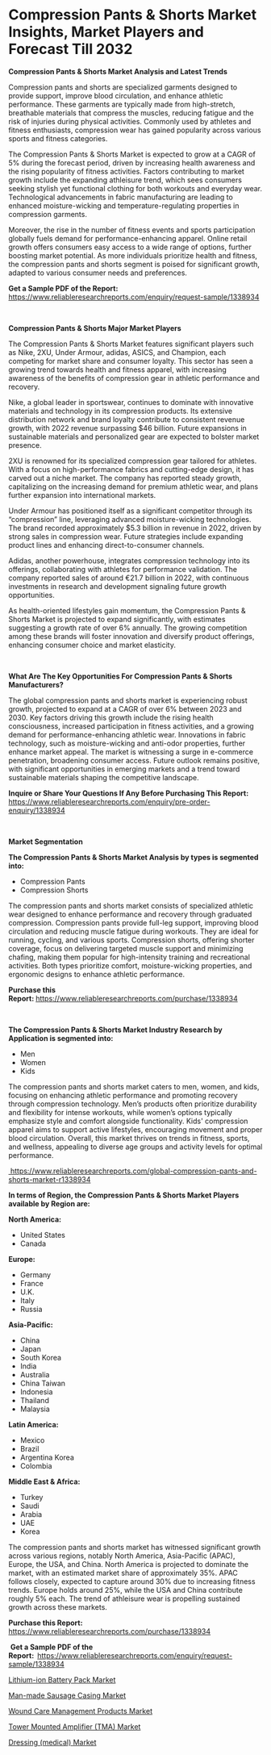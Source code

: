 <p><h1>Compression Pants & Shorts Market Insights, Market Players and Forecast Till 2032</h1></p><p><strong>Compression Pants & Shorts Market Analysis and Latest Trends</strong></p>
<p><p>Compression pants and shorts are specialized garments designed to provide support, improve blood circulation, and enhance athletic performance. These garments are typically made from high-stretch, breathable materials that compress the muscles, reducing fatigue and the risk of injuries during physical activities. Commonly used by athletes and fitness enthusiasts, compression wear has gained popularity across various sports and fitness categories.</p><p>The Compression Pants & Shorts Market is expected to grow at a CAGR of 5% during the forecast period, driven by increasing health awareness and the rising popularity of fitness activities. Factors contributing to market growth include the expanding athleisure trend, which sees consumers seeking stylish yet functional clothing for both workouts and everyday wear. Technological advancements in fabric manufacturing are leading to enhanced moisture-wicking and temperature-regulating properties in compression garments.</p><p>Moreover, the rise in the number of fitness events and sports participation globally fuels demand for performance-enhancing apparel. Online retail growth offers consumers easy access to a wide range of options, further boosting market potential. As more individuals prioritize health and fitness, the compression pants and shorts segment is poised for significant growth, adapted to various consumer needs and preferences.</p></p>
<p><strong>Get a Sample PDF of the Report:&nbsp;</strong> <a href="https://www.reliableresearchreports.com/enquiry/request-sample/1338934?utm_campaign=11&utm_medium=2&utm_source=Github&utm_content=ia&utm_term=08012025&utm_id=compression-pants-shorts">https://www.reliableresearchreports.com/enquiry/request-sample/1338934</a></p>
<p>&nbsp;</p>
<p><strong>Compression Pants & Shorts Major Market Players</strong></p>
<p><p>The Compression Pants & Shorts Market features significant players such as Nike, 2XU, Under Armour, adidas, ASICS, and Champion, each competing for market share and consumer loyalty. This sector has seen a growing trend towards health and fitness apparel, with increasing awareness of the benefits of compression gear in athletic performance and recovery.</p><p>Nike, a global leader in sportswear, continues to dominate with innovative materials and technology in its compression products. Its extensive distribution network and brand loyalty contribute to consistent revenue growth, with 2022 revenue surpassing $46 billion. Future expansions in sustainable materials and personalized gear are expected to bolster market presence.</p><p>2XU is renowned for its specialized compression gear tailored for athletes. With a focus on high-performance fabrics and cutting-edge design, it has carved out a niche market. The company has reported steady growth, capitalizing on the increasing demand for premium athletic wear, and plans further expansion into international markets.</p><p>Under Armour has positioned itself as a significant competitor through its “compression” line, leveraging advanced moisture-wicking technologies. The brand recorded approximately $5.3 billion in revenue in 2022, driven by strong sales in compression wear. Future strategies include expanding product lines and enhancing direct-to-consumer channels.</p><p>Adidas, another powerhouse, integrates compression technology into its offerings, collaborating with athletes for performance validation. The company reported sales of around €21.7 billion in 2022, with continuous investments in research and development signaling future growth opportunities.</p><p>As health-oriented lifestyles gain momentum, the Compression Pants & Shorts Market is projected to expand significantly, with estimates suggesting a growth rate of over 6% annually. The growing competition among these brands will foster innovation and diversify product offerings, enhancing consumer choice and market elasticity.</p></p>
<p>&nbsp;</p>
<p><strong>What Are The Key Opportunities For Compression Pants & Shorts Manufacturers?</strong></p>
<p><p>The global compression pants and shorts market is experiencing robust growth, projected to expand at a CAGR of over 6% between 2023 and 2030. Key factors driving this growth include the rising health consciousness, increased participation in fitness activities, and a growing demand for performance-enhancing athletic wear. Innovations in fabric technology, such as moisture-wicking and anti-odor properties, further enhance market appeal. The market is witnessing a surge in e-commerce penetration, broadening consumer access. Future outlook remains positive, with significant opportunities in emerging markets and a trend toward sustainable materials shaping the competitive landscape.</p></p>
<p><strong>Inquire or Share Your Questions If Any Before Purchasing This Report:</strong> <a href="https://www.reliableresearchreports.com/enquiry/pre-order-enquiry/1338934?utm_campaign=11&utm_medium=2&utm_source=Github&utm_content=ia&utm_term=08012025&utm_id=compression-pants-shorts">https://www.reliableresearchreports.com/enquiry/pre-order-enquiry/1338934</a></p>
<p>&nbsp;</p>
<p><strong>Market Segmentation</strong></p>
<p><strong>The Compression Pants & Shorts Market Analysis by types is segmented into:</strong></p>
<p><ul><li>Compression Pants</li><li>Compression Shorts</li></ul></p>
<p><p>The compression pants and shorts market consists of specialized athletic wear designed to enhance performance and recovery through graduated compression. Compression pants provide full-leg support, improving blood circulation and reducing muscle fatigue during workouts. They are ideal for running, cycling, and various sports. Compression shorts, offering shorter coverage, focus on delivering targeted muscle support and minimizing chafing, making them popular for high-intensity training and recreational activities. Both types prioritize comfort, moisture-wicking properties, and ergonomic designs to enhance athletic performance.</p></p>
<p><strong>Purchase this Report:&nbsp;</strong><a href="https://www.reliableresearchreports.com/purchase/1338934?utm_campaign=11&utm_medium=2&utm_source=Github&utm_content=ia&utm_term=08012025&utm_id=compression-pants-shorts">https://www.reliableresearchreports.com/purchase/1338934</a></p>
<p>&nbsp;</p>
<p><strong>The Compression Pants & Shorts Market Industry Research by Application is segmented into:</strong></p>
<p><ul><li>Men</li><li>Women</li><li>Kids</li></ul></p>
<p><p>The compression pants and shorts market caters to men, women, and kids, focusing on enhancing athletic performance and promoting recovery through compression technology. Men’s products often prioritize durability and flexibility for intense workouts, while women’s options typically emphasize style and comfort alongside functionality. Kids' compression apparel aims to support active lifestyles, encouraging movement and proper blood circulation. Overall, this market thrives on trends in fitness, sports, and wellness, appealing to diverse age groups and activity levels for optimal performance.</p></p>
<p><a href="https://www.reliableresearchreports.com/global-compression-pants-and-shorts-market-r1338934?utm_campaign=11&utm_medium=2&utm_source=Github&utm_content=ia&utm_term=08012025&utm_id=compression-pants-shorts">&nbsp;https://www.reliableresearchreports.com/global-compression-pants-and-shorts-market-r1338934</a></p>
<p><strong>In terms of Region, the Compression Pants & Shorts Market Players available by Region are:</strong></p>
<p>
    <p> <strong> North America: </strong>
        <ul>
            <li>United States</li>
            <li>Canada</li>
        </ul>
        </p> 
    <p> <strong> Europe: </strong>
        <ul>
            <li>Germany</li>
            <li>France</li>
            <li>U.K.</li>
            <li>Italy</li>
            <li>Russia</li>
        </ul>
        </p> 
    <p> <strong> Asia-Pacific: </strong>
        <ul>
            <li>China</li>
            <li>Japan</li>
            <li>South Korea</li>
            <li>India</li>
            <li>Australia</li>
            <li>China Taiwan</li>
            <li>Indonesia</li>
            <li>Thailand</li>
            <li>Malaysia</li>
        </ul>
        </p> 
    <p> <strong> Latin America: </strong>
        <ul>
            <li>Mexico</li>
            <li>Brazil</li>
            <li>Argentina Korea</li>
            <li>Colombia</li>
        </ul>
        </p> 
    <p> <strong> Middle East & Africa: </strong>
        <ul>
            <li>Turkey</li>
            <li>Saudi</li>
            <li>Arabia</li>
            <li>UAE</li>
            <li>Korea</li>
        </ul>
    </p>
    </p>
<p><p>The compression pants and shorts market has witnessed significant growth across various regions, notably North America, Asia-Pacific (APAC), Europe, the USA, and China. North America is projected to dominate the market, with an estimated market share of approximately 35%. APAC follows closely, expected to capture around 30% due to increasing fitness trends. Europe holds around 25%, while the USA and China contribute roughly 5% each. The trend of athleisure wear is propelling sustained growth across these markets.</p></p>
<p><strong>Purchase this Report: </strong><a href="https://www.reliableresearchreports.com/purchase/1338934?utm_campaign=11&utm_medium=2&utm_source=Github&utm_content=ia&utm_term=08012025&utm_id=compression-pants-shorts">https://www.reliableresearchreports.com/purchase/1338934</a></p>
<p>&nbsp;<strong>Get a Sample PDF of the Report:&nbsp;&nbsp;</strong><a href="https://www.reliableresearchreports.com/enquiry/request-sample/1338934?utm_campaign=11&utm_medium=2&utm_source=Github&utm_content=ia&utm_term=08012025&utm_id=compression-pants-shorts">https://www.reliableresearchreports.com/enquiry/request-sample/1338934</a></p>
<p><strong></strong></p>
<p><p><a href="https://www.linkedin.com/pulse/exploring-lithium-ion-battery-pack-market-size-share-revenue-anticipated-rhpcc?utm_campaign=11&utm_medium=2&utm_source=Github&utm_content=ia&utm_term=08012025&utm_id=compression-pants-shorts">Lithium-ion Battery Pack Market</a></p><p><a href="https://www.linkedin.com/pulse/man-made-sausage-casing-market-report-projected-122-cagr-key-insights-1zfge?utm_campaign=11&utm_medium=2&utm_source=Github&utm_content=ia&utm_term=08012025&utm_id=compression-pants-shorts">Man-made Sausage Casing Market</a></p><p><a href="https://github.com/gukenneth26571/Market-Research-Report-List-1/blob/main/wound-care-management-products-market.md?utm_campaign=11&utm_medium=2&utm_source=Github&utm_content=ia&utm_term=08012025&utm_id=compression-pants-shorts">Wound Care Management Products Market</a></p><p><a href="https://www.linkedin.com/pulse/surfing-tower-mounted-amplifier-tma-wave-riding-market-currents-2032-6us2e?utm_campaign=11&utm_medium=2&utm_source=Github&utm_content=ia&utm_term=08012025&utm_id=compression-pants-shorts">Tower Mounted Amplifier (TMA) Market</a></p><p><a href="https://github.com/ChiragRp1/Market-Research-Report-List-7/blob/main/dressing-medical-market.md?utm_campaign=11&utm_medium=2&utm_source=Github&utm_content=ia&utm_term=08012025&utm_id=compression-pants-shorts">Dressing (medical) Market</a></p></p>